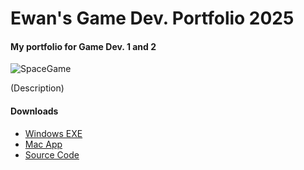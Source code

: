 # Ewan's Game Dev. Portfolio 2025

#### My portfolio for Game Dev. 1 and 2

![SpaceGame](  )

(Description)

#### Downloads
 * [Windows EXE]()
 * [Mac App]()
 * [Source Code]()
   
